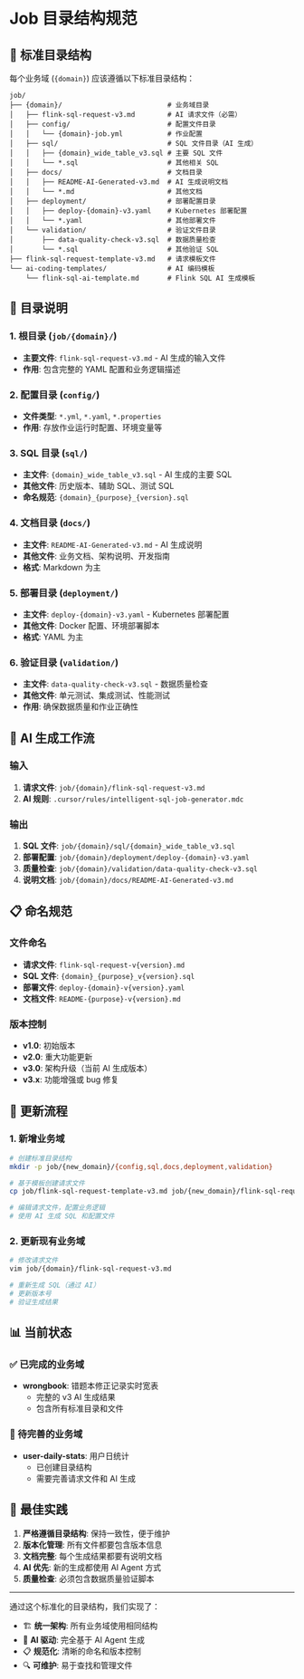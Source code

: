 # Job 目录结构规范

## 📁 标准目录结构

每个业务域 (`{domain}`) 应该遵循以下标准目录结构：

```
job/
├── {domain}/                          # 业务域目录
│   ├── flink-sql-request-v3.md        # AI 请求文件（必需）
│   ├── config/                        # 配置文件目录
│   │   └── {domain}-job.yml           # 作业配置
│   ├── sql/                           # SQL 文件目录（AI 生成）
│   │   ├── {domain}_wide_table_v3.sql # 主要 SQL 文件
│   │   └── *.sql                      # 其他相关 SQL
│   ├── docs/                          # 文档目录
│   │   ├── README-AI-Generated-v3.md  # AI 生成说明文档
│   │   └── *.md                       # 其他文档
│   ├── deployment/                    # 部署配置目录
│   │   ├── deploy-{domain}-v3.yaml    # Kubernetes 部署配置
│   │   └── *.yaml                     # 其他部署文件
│   └── validation/                    # 验证文件目录
│       ├── data-quality-check-v3.sql  # 数据质量检查
│       └── *.sql                      # 其他验证 SQL
├── flink-sql-request-template-v3.md   # 请求模板文件
└── ai-coding-templates/               # AI 编码模板
    └── flink-sql-ai-template.md       # Flink SQL AI 生成模板
```

## 🎯 目录说明

### 1. 根目录 (`job/{domain}/`)
- **主要文件**: `flink-sql-request-v3.md` - AI 生成的输入文件
- **作用**: 包含完整的 YAML 配置和业务逻辑描述

### 2. 配置目录 (`config/`)
- **文件类型**: `*.yml`, `*.yaml`, `*.properties`
- **作用**: 存放作业运行时配置、环境变量等

### 3. SQL 目录 (`sql/`)
- **主文件**: `{domain}_wide_table_v3.sql` - AI 生成的主要 SQL
- **其他文件**: 历史版本、辅助 SQL、测试 SQL
- **命名规范**: `{domain}_{purpose}_{version}.sql`

### 4. 文档目录 (`docs/`)
- **主文件**: `README-AI-Generated-v3.md` - AI 生成说明
- **其他文件**: 业务文档、架构说明、开发指南
- **格式**: Markdown 为主

### 5. 部署目录 (`deployment/`)
- **主文件**: `deploy-{domain}-v3.yaml` - Kubernetes 部署配置
- **其他文件**: Docker 配置、环境部署脚本
- **格式**: YAML 为主

### 6. 验证目录 (`validation/`)
- **主文件**: `data-quality-check-v3.sql` - 数据质量检查
- **其他文件**: 单元测试、集成测试、性能测试
- **作用**: 确保数据质量和作业正确性

## 🚀 AI 生成工作流

### 输入
1. **请求文件**: `job/{domain}/flink-sql-request-v3.md`
2. **AI 规则**: `.cursor/rules/intelligent-sql-job-generator.mdc`

### 输出
1. **SQL 文件**: `job/{domain}/sql/{domain}_wide_table_v3.sql`
2. **部署配置**: `job/{domain}/deployment/deploy-{domain}-v3.yaml`
3. **质量检查**: `job/{domain}/validation/data-quality-check-v3.sql`
4. **说明文档**: `job/{domain}/docs/README-AI-Generated-v3.md`

## 📋 命名规范

### 文件命名
- **请求文件**: `flink-sql-request-v{version}.md`
- **SQL 文件**: `{domain}_{purpose}_v{version}.sql`
- **部署文件**: `deploy-{domain}-v{version}.yaml`
- **文档文件**: `README-{purpose}-v{version}.md`

### 版本控制
- **v1.0**: 初始版本
- **v2.0**: 重大功能更新
- **v3.0**: 架构升级（当前 AI 生成版本）
- **v3.x**: 功能增强或 bug 修复

## 🔄 更新流程

### 1. 新增业务域
```bash
# 创建标准目录结构
mkdir -p job/{new_domain}/{config,sql,docs,deployment,validation}

# 基于模板创建请求文件
cp job/flink-sql-request-template-v3.md job/{new_domain}/flink-sql-request-v3.md

# 编辑请求文件，配置业务逻辑
# 使用 AI 生成 SQL 和配置文件
```

### 2. 更新现有业务域
```bash
# 修改请求文件
vim job/{domain}/flink-sql-request-v3.md

# 重新生成 SQL（通过 AI）
# 更新版本号
# 验证生成结果
```

## 📊 当前状态

### ✅ 已完成的业务域
- **wrongbook**: 错题本修正记录实时宽表
  - 完整的 v3 AI 生成结果
  - 包含所有标准目录和文件

### 🔄 待完善的业务域
- **user-daily-stats**: 用户日统计
  - 已创建目录结构
  - 需要完善请求文件和 AI 生成

## 🎯 最佳实践

1. **严格遵循目录结构**: 保持一致性，便于维护
2. **版本化管理**: 所有文件都要包含版本信息
3. **文档完整**: 每个生成结果都要有说明文档
4. **AI 优先**: 新的生成都使用 AI Agent 方式
5. **质量检查**: 必须包含数据质量验证脚本

---

通过这个标准化的目录结构，我们实现了：
- 🏗️ **统一架构**: 所有业务域使用相同结构
- 🤖 **AI 驱动**: 完全基于 AI Agent 生成
- 📋 **规范化**: 清晰的命名和版本控制
- 🔍 **可维护**: 易于查找和管理文件
